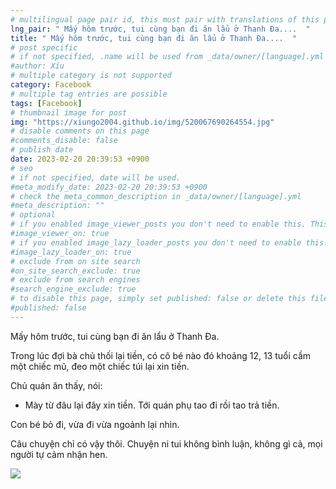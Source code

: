 ```yaml
---
# multilingual page pair id, this must pair with translations of this page. (This name must be unique)
lng_pair: " Mấy hôm trước, tui cùng bạn đi ăn lẩu ở Thanh Đa....  "
title: " Mấy hôm trước, tui cùng bạn đi ăn lẩu ở Thanh Đa....  "
# post specific
# if not specified, .name will be used from _data/owner/[language].yml
#author: Xíu
# multiple category is not supported
category: Facebook
# multiple tag entries are possible
tags: [Facebook]
# thumbnail image for post
img: "https://xiungo2004.github.io/img/520067690264554.jpg"
# disable comments on this page
#comments_disable: false
# publish date
date: 2023-02-20 20:39:53 +0900
# seo
# if not specified, date will be used.
#meta_modify_date: 2023-02-20 20:39:53 +0900
# check the meta_common_description in _data/owner/[language].yml
#meta_description: ""
# optional
# if you enabled image_viewer_posts you don't need to enable this. This is only if image_viewer_posts = false
#image_viewer_on: true
# if you enabled image_lazy_loader_posts you don't need to enable this. This is only if image_lazy_loader_posts = false
#image_lazy_loader_on: true
# exclude from on site search
#on_site_search_exclude: true
# exclude from search engines
#search_engine_exclude: true
# to disable this page, simply set published: false or delete this file
#published: false
---
```

Mấy hôm trước, tui cùng bạn đi ăn lẩu ở Thanh Đa. 

Trong lúc đợi bà chủ thối lại tiền, có cô bé nào đó khoảng 12, 13 tuổi cầm một chiếc mũ, đeo một chiếc túi lại xin tiền.

Chủ quán ăn thấy, nói: 

- Mày từ đâu lại đây xin tiền. Tới quán phụ tao đi rồi tao trả tiền.

Con bé bỏ đi, vừa đi vừa ngoảnh lại nhìn.

Câu chuyện chỉ có vậy thôi. Chuyện ni tui không bình luận, không gì cả, mọi người tự cảm nhận hen.
<!-- outline-end -->
<img src= "https://xiungo2004.github.io/img/520067690264554.jpg">